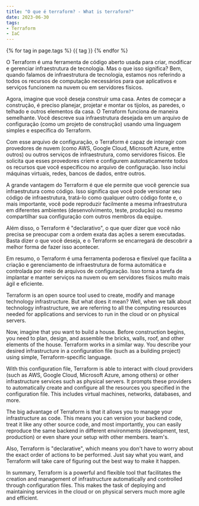 ```yaml
---
title: "O que é terraform? - What is terraform?"
date: 2023-06-30
tags:
- Terraform
- IaC
---
```

{% for tag in page.tags %}
    {{ tag }}
{% endfor %}

O Terraform é uma ferramenta de código aberto usada para criar, modificar e gerenciar infraestrutura de tecnologia. Mas o que isso significa? Bem, quando falamos de infraestrutura de tecnologia, estamos nos referindo a todos os recursos de computação necessários para que aplicativos e serviços funcionem na nuvem ou em servidores físicos.

Agora, imagine que você deseja construir uma casa. Antes de começar a construção, é preciso planejar, projetar e montar os tijolos, as paredes, o telhado e outros elementos da casa. O Terraform funciona de maneira semelhante. Você descreve sua infraestrutura desejada em um arquivo de configuração (como um projeto de construção) usando uma linguagem simples e específica do Terraform.

Com esse arquivo de configuração, o Terraform é capaz de interagir com provedores de nuvem (como AWS, Google Cloud, Microsoft Azure, entre outros) ou outros serviços de infraestrutura, como servidores físicos. Ele solicita que esses provedores criem e configurem automaticamente todos os recursos que você especificou no arquivo de configuração. Isso inclui máquinas virtuais, redes, bancos de dados, entre outros.

A grande vantagem do Terraform é que ele permite que você gerencie sua infraestrutura como código. Isso significa que você pode versionar seu código de infraestrutura, tratá-lo como qualquer outro código fonte e, o mais importante, você pode reproduzir facilmente a mesma infraestrutura em diferentes ambientes (desenvolvimento, teste, produção) ou mesmo compartilhar sua configuração com outros membros da equipe.

Além disso, o Terraform é "declarativo", o que quer dizer que você não precisa se preocupar com a ordem exata das ações a serem executadas. Basta dizer o que você deseja, e o Terraform se encarregará de descobrir a melhor forma de fazer isso acontecer.

Em resumo, o Terraform é uma ferramenta poderosa e flexível que facilita a criação e gerenciamento de infraestrutura de forma automática e controlada por meio de arquivos de configuração. Isso torna a tarefa de implantar e manter serviços na nuvem ou em servidores físicos muito mais ágil e eficiente.



Terraform is an open source tool used to create, modify and manage technology infrastructure. But what does it mean? Well, when we talk about technology infrastructure, we are referring to all the computing resources needed for applications and services to run in the cloud or on physical servers.

Now, imagine that you want to build a house. Before construction begins, you need to plan, design, and assemble the bricks, walls, roof, and other elements of the house. Terraform works in a similar way. You describe your desired infrastructure in a configuration file (such as a building project) using simple, Terraform-specific language.

With this configuration file, Terraform is able to interact with cloud providers (such as AWS, Google Cloud, Microsoft Azure, among others) or other infrastructure services such as physical servers. It prompts these providers to automatically create and configure all the resources you specified in the configuration file. This includes virtual machines, networks, databases, and more.

The big advantage of Terraform is that it allows you to manage your infrastructure as code. This means you can version your backend code, treat it like any other source code, and most importantly, you can easily reproduce the same backend in different environments (development, test, production) or even share your setup with other members. team's.

Also, Terraform is "declarative", which means you don't have to worry about the exact order of actions to be performed. Just say what you want, and Terraform will take care of figuring out the best way to make it happen.

In summary, Terraform is a powerful and flexible tool that facilitates the creation and management of infrastructure automatically and controlled through configuration files. This makes the task of deploying and maintaining services in the cloud or on physical servers much more agile and efficient.
